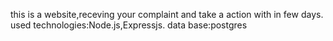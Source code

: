 this is a website,receving your complaint and take a action with in few days.
used technologies:Node.js,Expressjs.
data base:postgres
